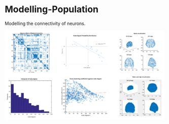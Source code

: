 # Modelling-Population

Modelling the connectivity of neurons.

![Visualisations](https://github.com/Sadhira/Modelling-Population/blob/master/Visualisations.png)
